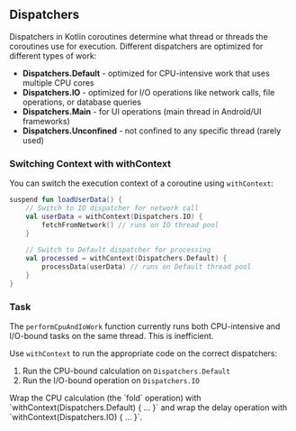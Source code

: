 ## Dispatchers

Dispatchers in Kotlin coroutines determine what thread or threads the coroutines use for execution. Different dispatchers are optimized for different types of work:

- **Dispatchers.Default** - optimized for CPU-intensive work that uses multiple CPU cores
- **Dispatchers.IO** - optimized for I/O operations like network calls, file operations, or database queries  
- **Dispatchers.Main** - for UI operations (main thread in Android/UI frameworks)
- **Dispatchers.Unconfined** - not confined to any specific thread (rarely used)

### Switching Context with withContext

You can switch the execution context of a coroutine using `withContext`:

```kotlin
suspend fun loadUserData() {
    // Switch to IO dispatcher for network call
    val userData = withContext(Dispatchers.IO) {
        fetchFromNetwork() // runs on IO thread pool
    }
    
    // Switch to Default dispatcher for processing
    val processed = withContext(Dispatchers.Default) {
        processData(userData) // runs on Default thread pool  
    }
}
```

### Task

The `performCpuAndIoWork` function currently runs both CPU-intensive and I/O-bound tasks on the same thread. This is inefficient.

Use `withContext` to run the appropriate code on the correct dispatchers:
1. Run the CPU-bound calculation on `Dispatchers.Default`
2. Run the I/O-bound operation on `Dispatchers.IO`

<div class="hint">
Wrap the CPU calculation (the `fold` operation) with `withContext(Dispatchers.Default) { ... }` and wrap the delay operation with `withContext(Dispatchers.IO) { ... }`.
</div>